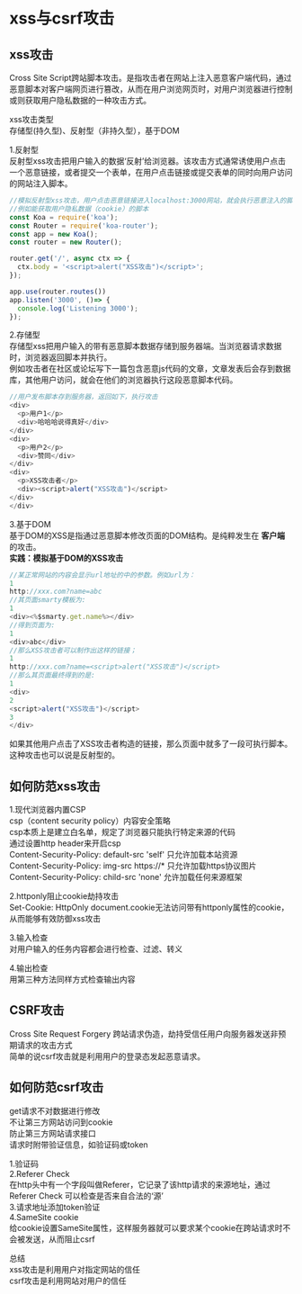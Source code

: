 # xss与csrf攻击

## xss攻击

Cross Site Script跨站脚本攻击。是指攻击者在网站上注入恶意客户端代码，通过恶意脚本对客户端网页进行篡改，从而在用户浏览网页时，对用户浏览器进行控制或则获取用户隐私数据的一种攻击方式。

xss攻击类型<br />存储型(持久型)、反射型（非持久型），基于DOM

1.反射型<br />反射型xss攻击把用户输入的数据‘反射’给浏览器。该攻击方式通常诱使用户点击一个恶意链接，或者提交一个表单，在用户点击链接或提交表单的同时向用户访问的网站注入脚本。
```javascript
//模拟反射型xss攻击，用户点击恶意链接进入localhost:3000网站，就会执行恶意注入的脚本
//例如能获取用户隐私数据（cookie）的脚本
const Koa = require('koa');
const Router = require('koa-router');
const app = new Koa();
const router = new Router();

router.get('/', async ctx => {
  ctx.body = '<script>alert("XSS攻击")</script>';
});

app.use(router.routes())
app.listen('3000', ()=> {
  console.log('Listening 3000');
});

```
2.存储型<br />存储型xss把用户输入的带有恶意脚本数据存储到服务器端。当浏览器请求数据时，浏览器返回脚本并执行。<br />例如攻击者在社区或论坛写下一篇包含恶意js代码的文章，文章发表后会存到数据库，其他用户访问，就会在他们的浏览器执行这段恶意脚本代码。
```javascript
//用户发布脚本存到服务器，返回如下，执行攻击
<div>
  <p>用户1</p>
  <div>哈哈哈说得真好</div>
</div>
<div>
  <p>用户2</p>
  <div>赞同</div>
</div>
<div>
  <p>XSS攻击者</p>
  <div><script>alert("XSS攻击")</script>
</div>
</div>
```
3.基于DOM<br />基于DOM的XSS是指通过恶意脚本修改页面的DOM结构。是纯粹发生在 **客户端**的攻击。<br />**实践：模拟基于DOM的XSS攻击**
```javascript
//某正常网站的内容会显示url地址的中的参数。例如url为：
1
http://xxx.com?name=abc
//其页面smarty模板为:
1
<div><%$smarty.get.name%></div>
//得到页面为:
1
<div>abc</div>
//那么XSS攻击者可以制作出这样的链接；
1
http://xxx.com?name=<script>alert("XSS攻击")</script>
//那么其页面最终得到的是:
1
<div>
2
<script>alert("XSS攻击")</script>
3
</div>
```
如果其他用户点击了XSS攻击者构造的链接，那么页面中就多了一段可执行脚本。这种攻击也可以说是反射型的。

<a name="saB90"></a>

## 如何防范xss攻击
1.现代浏览器内置CSP<br />csp（content security policy）内容安全策略<br />csp本质上是建立白名单，规定了浏览器只能执行特定来源的代码<br />通过设置http header来开启csp<br />Content-Security-Policy: default-src 'self'  只允许加载本站资源<br />Content-Security-Policy: img-src https://*  只允许加载https协议图片<br />Content-Security-Policy: child-src 'none'   允许加载任何来源框架

2.httponly阻止cookie劫持攻击<br />Set-Cookie: HttpOnly    document.cookie无法访问带有httponly属性的cookie，从而能够有效防御xss攻击

3.输入检查<br />对用户输入的任务内容都会进行检查、过滤、转义

4.输出检查<br />用第三种方法同样方式检查输出内容


<a name="DPcbS"></a>

## CSRF攻击
Cross Site Request Forgery 跨站请求伪造，劫持受信任用户向服务器发送非预期请求的攻击方式<br />简单的说csrf攻击就是利用用户的登录态发起恶意请求。

<a name="VZs4i"></a>

## 如何防范csrf攻击
get请求不对数据进行修改<br />不让第三方网站访问到cookie<br />防止第三方网站请求接口<br />请求时附带验证信息，如验证码或token

1.验证码<br />2.Referer Check<br />在http头中有一个字段叫做Referer，它记录了该http请求的来源地址，通过Referer Check 可以检查是否来自合法的‘源’<br />3.请求地址添加token验证<br />4.SameSite cookie<br />给cookie设置SameSite属性，这样服务器就可以要求某个cookie在跨站请求时不会被发送，从而阻止csrf


总结<br />xss攻击是利用用户对指定网站的信任<br />csrf攻击是利用网站对用户的信任

